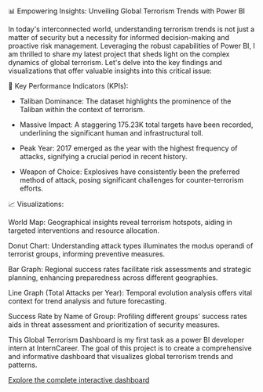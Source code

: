 📊 Empowering Insights: Unveiling Global Terrorism Trends with Power BI

In today's interconnected world, understanding terrorism trends is not just a matter of security but a necessity for informed decision-making and proactive risk management. Leveraging the robust capabilities of Power BI, I am thrilled to share my latest project that sheds light on the complex dynamics of global terrorism. Let's delve into the key findings and visualizations that offer valuable insights into this critical issue:

🎯 Key Performance Indicators (KPIs):

- Taliban Dominance: The dataset highlights the prominence of the Taliban within the context of terrorism.

- Massive Impact: A staggering 175.23K total targets have been recorded, underlining the significant human and infrastructural toll.

- Peak Year: 2017 emerged as the year with the highest frequency of attacks, signifying a crucial period in recent history.

- Weapon of Choice: Explosives have consistently been the preferred method of attack, posing significant challenges for counter-terrorism efforts.

📈 Visualizations:

World Map: Geographical insights reveal terrorism hotspots, aiding in targeted interventions and resource allocation.

Donut Chart: Understanding attack types illuminates the modus operandi of terrorist groups, informing preventive measures.

Bar Graph: Regional success rates facilitate risk assessments and strategic planning, enhancing preparedness across different geographies.

Line Graph (Total Attacks per Year): Temporal evolution analysis offers vital context for trend analysis and future forecasting.

Success Rate by Name of Group: Profiling different groups' success rates aids in threat assessment and prioritization of security measures.


This Global Terrorism Dashboard is my first task as a power BI developer intern at InternCareer. The goal of this project is to create a comprehensive and informative dashboard that visualizes global terrorism trends and patterns.


[Explore the complete interactive dashboard](https://www.novypro.com/project/global-terrorism-insights) 
